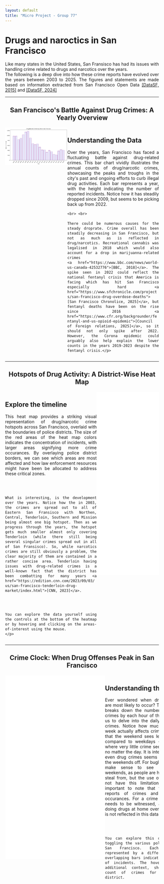 ```yaml
---
layout: default
title: "Micro Project - Group 77"
---
```


<div class = "header" >
  <h1>Drugs and naroctics in San Francisco</h1>
</div>
<div class="introduction" markdown="1" style="max-width: 1200px; margin: 0 auto; text-align: justify; text-justify: inter-word;">
  Like many states in the United States, San Fransisco has had its issues with handling crime related to drugs and narcotics over the years. <br>
  The following is a deep dive into how these crime reports have evolved over the years between 2003 to 2025. 
  The figures and statements are made based on information extracted from San Francisco Open Data <a href="https://data.sfgov.org/Public-Safety/Police-Department-Incident-Reports-2018-to-Present/wg3w-h783/about_data">[DataSF, 2015]</a> and <a href="https://data.sfgov.org/Public-Safety/Police-Department-Incident-Reports-Historical-2003/tmnf-yvry/about_data">[DataSF, 2024]</a> 
</div>

---

<div class = "figure-header" style="text-align: center; margin-bottom: 20px;">
  <h2>San Francisco's Battle Against Drug Crimes: A Yearly Overview</h2>
</div>

<div class="narrative-container" style="display: flex; align-items: flex-start; justify-content: space-between; width: 100%; max-width: 1200px; margin: 0 auto; overflow: hidden;">
  <div class="image-container" style="flex: 1 1 65%; max-width: 65%; display: flex; justify-content: center;">
    <img src="/assets/figures/drug time series.png" alt="Figure 1" style="border:none; width: 100%; max-width: 100%; display: block;">
  </div>
  
  <div class="text-container" style="flex: 1 1 35%; max-width: 35%; text-align: justify; word-break: break-word; overflow-wrap: break-word; hyphens: auto; min-width: 300px;">
    <h2>Understanding the Data</h2>
    <p>Over the years, San Francisco has faced a fluctuating battle against drug-related crimes. This bar chart vividly illustrates the annual counts of drug/narcotic crimes, showcasing the peaks and troughs in the city's past and ongoing efforts to curb illegal drug activities. Each bar represents a year, with the height indicating the number of reported incidents. Notice how it has steadily dropped since 2009, but seems to be picking back up from 2022.
    
    <br> <br>

    There could be numerous causes for the steady droprate. Crime overall has been steadily decreasing in San Francisco, but not as much as is reflected in drug/narcotics. Recreational cannabis was legalised in 2018 which would also account for a drop in marijuanna-related crimes
    <a href="https://www.bbc.com/news/world-us-canada-42532776">[BBC, 2018]</a>. The spike seen in 2022 could reflect the national fentanyl crisis that America is facing which has hit San Francisco especially hard <a href="https://www.sfchronicle.com/projects/san-francisco-drug-overdose-deaths">[San Francisco Chronolice, 2025]</a>, but fentanyl deaths have been on the rise since 2016 <a href="https://www.cfr.org/backgrounder/fentanyl-and-us-opioid-epidemic">[Council of Foreign relations, 2025]</a>, so it should not only spike after 2022. However, the Corona epidemic could arguably also help explain the lower counts in the years 2019-2023 despite the fentanyl crisis.</p>
  </div>
</div>



---
<div class = "figure-header" style="text-align: center; margin-bottom: 20px;">
  <h2>Hotspots of Drug Activity: A District-Wise Heat Map</h2>
</div>

<div class="narrative-container" style="display: flex; align-items: flex-start; justify-content: space-between; width: 100%; max-width: 1200px; margin: 0 auto; overflow: hidden;">
  <div class="text-container" style="flex: 1 1 35%; max-width: 35%; text-align: justify; word-break: break-word; overflow-wrap: break-word; hyphens: auto; min-width: 300px;">
    <h2>Explore the timeline</h2>
    <p>This heat map provides a striking visual representation of drug/narcotic crime hotspots across San Francisco, overlaid with the boundaries of police districts. The size of the red areas of the heat map colors indicates the concentration of incidents, with larger areas signifying more crime occurances. By overlaying police district borders, we can see which areas are most affected and how law enforcement resources might have been be allocated to address these critical zones. 

  <br><br>

    What is interesting, is the development over the years. Notice how the in 2003, the crimes are spread out to all of Eastern San Fransisco with Northen, Central, Tenderloin, Southern and Mission being almost one big hotspot. Then as we progress through the years, the hotspot gets much smaller almost only covering Tenderloin (while there still being several singular crimes spread out in all of San Fransisco). So, while narcotics crimes are still obviously a problem, the clear majority of them are contained in a rather concise area. Tenderloin having issues with drug-related crimes is a well-known fact that the district has been combatting for many years <a href="https://edition.cnn.com/2023/09/03/us/san-francisco-tenderloin-drug-market/index.html">[CNN, 2023]</a>. 

  <br><br>

    You can explore the data yourself using the controls at the bottom of the heatmap or by hovering and clicking on the areas-of-interest using the mouse.  
    </p>
  </div>
  <div class="image-container" style="flex: 1 1 65%; max-width: 65%; display: flex; justify-content: center;">
    <iframe src="/assets/html/A2_san_francisco_heatmapwithtime.html" 
            style="border:none; width: 100%; height: 600px; max-width: 100%; display: block;"></iframe>
  </div>
</div>


---

<div class = "figure-header" style="text-align: center; margin-bottom: 20px;">
  <h2>Crime Clock: When Drug Offenses Peak in San Francisco</h2>
</div>

<div class="narrative-container" style="display: flex; align-items: flex-start; justify-content: space-between; width: 100%; max-width: 1200px; margin: 0 auto; overflow: hidden;">
  <div class="image-container" style="flex: 1 1 65%; min-width: 65%; max-width: 65%; display: flex; justify-content: center;">
    <iframe src="/assets/html/Narcotic 24h by district 4.html" style="border: 1px solid transparent; width: 1000px; height: 600px; display: block; flex-grow: 1;"></iframe>
  </div>
  <div class="text-container" style="flex: 1 1 35%; min-width: 35%; max-width: 35%; text-align: justify; word-break: break-word; overflow-wrap: break-word; hyphens: auto; min-width: 300px;">
    <h2>Understanding the Data</h2>
    <p>Ever wondered when drug-related crimes are most likely to occur? This interactive plot breaks down the number of drug/narcotic crimes by each hour of the day. This allows us to delve into the daily rhythms of drug crimes. Notice how much the day of the week actually affects crime rates. It is clear that the weekend sees less overall reports compared to weekdays - except for 5am where very little crime seems to occur at all no matter the day. It is interesting to see that even drug crimes seems to somewhat take the weekends off. For buglaries/theft it would make sense to see less crime over weekends, as people are home and harder to steal from, but the use of narcotics should not have this limitation. However, it is important to note that this data reflects reports of crimes and not the actual occurances. For a crime to be reported it needs to be witnessed, and if people are doing drugs at home over the weekend that is not reflected in this data. 

  <br><br>

    You can explore this data yourself by toggling the various police districts in San Francisco. Each district is represented by a different color, with overlapping bars indicating the intensity of incidents. The hover tool provides additional context, showing the exact count of crimes for each hour and district.

  </p>
</div>
